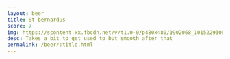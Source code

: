 ```yaml
---
layout: beer
title: St bernardus
score: 7
img: https://scontent.xx.fbcdn.net/v/t1.0-0/p480x480/1902068_10152293087213745_1501844823_n.jpg?oh=a00f3b52a7c9b2d2aa135d600ffd7df4&oe=586ED8B9
desc: Takes a bit to get used to but smooth after that
permalink: /beer/:title.html
---
```

